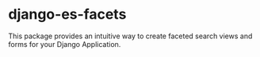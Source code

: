 # django-es-facets

This package provides an intuitive way to create faceted search views and forms for your Django Application.
